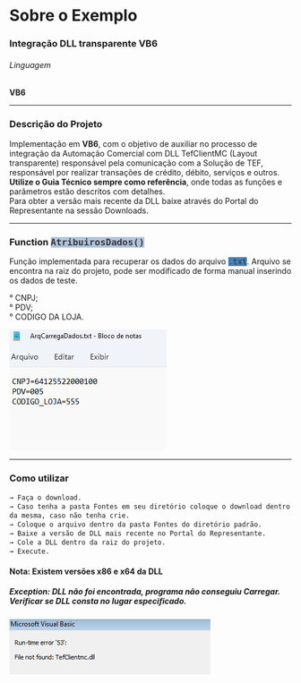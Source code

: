 <h1 font-family: "Arial">Sobre o Exemplo</h1>

### Integração DLL transparente VB6

###### Linguagem
**VB6**


<hr>

### Descrição do Projeto 

Implementação em **VB6**, com o objetivo de auxiliar no processo de integração da Automação Comercial com DLL TefClientMC (Layout transparente) responsável pela comunicação com a Solução de TEF, responsável por realizar transações de crédito, débito, serviços e outros. \
<b>Utilize o Guia Técnico sempre como referência</b>, onde todas as funções e parâmetros estão descritos com detalhes. \
Para obter a versão mais recente da DLL baixe através do Portal do Representante na sessão Downloads.

<hr>

<h3>Function <kbd style="background-color: #B0C4DE; color:#383637" >AtribuirosDados()</kbd> </h3>

Função implementada para recuperar os dados do arquivo <kbd style="background-color: #4682B4; color:#383637" >.txt</kbd>. Arquivo se encontra na raiz do projeto, pode ser modificado de forma manual inserindo os dados de teste.

° CNPJ; \
° PDV; \
° CODIGO DA LOJA. 

![](./FunctionArquivoTxt.png)

<hr>

### Como utilizar 

````
→ Faça o download.  
→ Caso tenha a pasta Fontes em seu diretório coloque o download dentro da mesma, caso não tenha crie.
→ Coloque o arquivo dentro da pasta Fontes do diretório padrão. 
→ Baixe a versão de DLL mais recente no Portal do Representante. 
→ Cole a DLL dentro da raiz do projeto.
→ Execute.

````
<h4> <b> Nota: Existem versões x86 e x64 da DLL</b> </h4>

<h5> <b> Exception: DLL não foi encontrada, programa não conseguiu Carregar. Verificar se DLL consta no lugar especificado.</b> </h5>

![](./exception.png)
